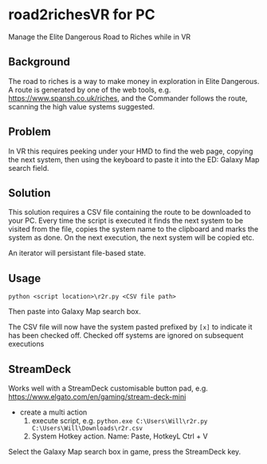 # road2richesVR for PC
Manage the Elite Dangerous Road to Riches while in VR

## Background
The road to riches is a way to make money in exploration in Elite Dangerous. A route is generated by one of the web tools, e.g. https://www.spansh.co.uk/riches, and the Commander follows the route, scanning the high value systems suggested.

## Problem
In VR this requires peeking under your HMD to find the web page, copying the next system, then using the keyboard to paste it into the ED: Galaxy Map search field.

## Solution
This solution requires a CSV file containing the route to be downloaded to your PC. Every time the script is executed it finds the next system to be visited from the file, copies the system name to the clipboard and marks the system as done. On the next execution, the next system will be copied etc.

An iterator will persistant file-based state.

## Usage
`python <script location>\r2r.py <CSV file path>`

Then paste into Galaxy Map search box. 

The CSV file will now have the system pasted prefixed by `[x]` to indicate it has been checked off. Checked off systems are ignored on subsequent executions

## StreamDeck

Works well with a StreamDeck customisable button pad, e.g. https://www.elgato.com/en/gaming/stream-deck-mini

- create a multi action
  1. execute script, e.g. `python.exe C:\Users\Will\r2r.py C:\Users\Will\Downloads\r2r.csv`
  2. System Hotkey action. Name: Paste, HotkeyL Ctrl + V
  
Select the Galaxy Map search box in game, press the StreamDeck key.  
